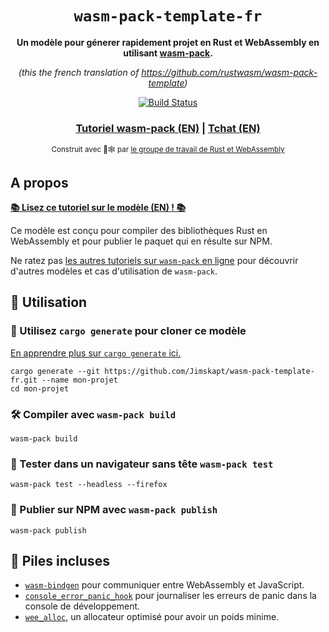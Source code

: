 <div align="center">

  <h1><code>wasm-pack-template-fr</code></h1>

  <p>
    <strong>Un modèle pour génerer rapidement projet en Rust et WebAssembly en utilisant <a href="https://github.com/rustwasm/wasm-pack">wasm-pack</a>.</strong>
  </p>

  <p>
    <i>(this the french translation of <a href="https://github.com/rustwasm/wasm-pack-template">https://github.com/rustwasm/wasm-pack-template</a>)</i>
  </p>

  <p>
    <a href="https://travis-ci.org/Jimskapt/wasm-pack-template-fr">
      <img src="https://img.shields.io/travis/Jimskapt/wasm-pack-template-fr.svg?style=flat-square" alt="Build Status" />
    </a>
  </p>

  <h3>
    <a href="https://rustwasm.github.io/docs/wasm-pack/tutorials/npm-browser-packages/index.html">Tutoriel wasm-pack (EN)</a>
    <span> | </span>
    <a href="https://discordapp.com/channels/442252698964721669/443151097398296587">Tchat (EN)</a>
  </h3>

  <sub>Construit avec 🦀🕸 par <a href="https://rustwasm.github.io/">le groupe de travail de Rust et WebAssembly</a></sub>
</div>

## A propos

[**📚 Lisez ce tutoriel sur le modèle (EN) ! 📚**][template-docs]

Ce modèle est conçu pour compiler des bibliothèques Rust en WebAssembly et
pour publier le paquet qui en résulte sur NPM.

Ne ratez pas [les autres tutoriels sur `wasm-pack` en ligne][tutorials] pour
découvrir d'autres modèles et cas d'utilisation de `wasm-pack`.

[tutorials]: https://rustwasm.github.io/docs/wasm-pack/tutorials/index.html
[template-docs]: https://rustwasm.github.io/docs/wasm-pack/tutorials/npm-browser-packages/index.html

## 🚴 Utilisation

### 🐑 Utilisez `cargo generate` pour cloner ce modèle

[En apprendre plus sur `cargo generate` ici.](https://github.com/ashleygwilliams/cargo-generate)

```
cargo generate --git https://github.com/Jimskapt/wasm-pack-template-fr.git --name mon-projet
cd mon-projet
```

### 🛠️ Compiler avec `wasm-pack build`

```
wasm-pack build
```

### 🔬 Tester dans un navigateur sans tête `wasm-pack test`

```
wasm-pack test --headless --firefox
```

### 🎁 Publier sur NPM avec `wasm-pack publish`

```
wasm-pack publish
```

## 🔋 Piles incluses

* [`wasm-bindgen`](https://github.com/rustwasm/wasm-bindgen) pour communiquer
  entre WebAssembly et JavaScript.
* [`console_error_panic_hook`](https://github.com/rustwasm/console_error_panic_hook)
  pour journaliser les erreurs de panic dans la console de développement.
* [`wee_alloc`](https://github.com/rustwasm/wee_alloc), un allocateur optimisé
  pour avoir un poids minime.
